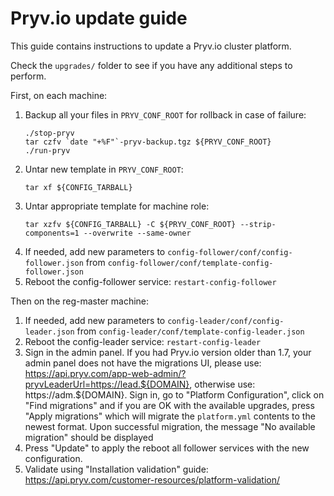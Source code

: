 # Pryv.io update guide

This guide contains instructions to update a Pryv.io cluster platform.

Check the `upgrades/` folder to see if you have any additional steps to perform.

First, on each machine:

1. Backup all your files in `PRYV_CONF_ROOT` for rollback in case of failure:
   ```
   ./stop-pryv
   tar czfv `date "+%F"`-pryv-backup.tgz ${PRYV_CONF_ROOT}
   ./run-pryv
   ```
2. Untar new template in `PRYV_CONF_ROOT`:
   ```
   tar xf ${CONFIG_TARBALL}
   ```
3. Untar appropriate template for machine role:
   ```
   tar xzfv ${CONFIG_TARBALL} -C ${PRYV_CONF_ROOT} --strip-components=1 --overwrite --same-owner
   ```  
4. If needed, add new parameters to `config-follower/conf/config-follower.json` from `config-follower/conf/template-config-follower.json`
5. Reboot the config-follower service: `restart-config-follower`  

Then on the reg-master machine:

1. If needed, add new parameters to `config-leader/conf/config-leader.json` from `config-leader/conf/template-config-leader.json`
2. Reboot the config-leader service: `restart-config-leader`  
3. Sign in the admin panel. If you had Pryv.io version older than 1.7, your admin panel does not have the migrations UI, please use: https://api.pryv.com/app-web-admin/?pryvLeaderUrl=https://lead.${DOMAIN}, otherwise use: https://adm.${DOMAIN}. Sign in, go to "Platform Configuration", click on "Find migrations" and if you are OK with the available upgrades, press "Apply migrations" which will migrate the `platform.yml` contents to the newest format.
   Upon successful migration, the message "No available migration" should be displayed  
4. Press "Update" to apply the reboot all follower services with the new configuration.  
5. Validate using "Installation validation" guide: https://api.pryv.com/customer-resources/platform-validation/  
